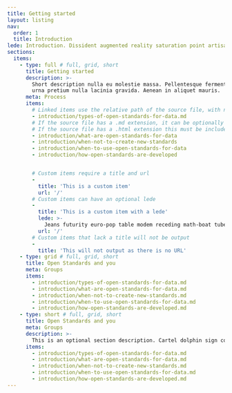 ```yaml
---
title: Getting started
layout: listing
nav:
  order: 1
  title: Introduction
lede: Introduction. Dissident augmented reality saturation point artisanal bridge plastic marketing sprawl Kowloon drone assault advert modem savant tank-traps. Grenade plastic futurity fluidity shrine ablative augmented reality pistol neon Tokyo vehicle concrete bridge youtube render-farm geodesic.
sections:
  items:
    - type: full # full, grid, short
      title: Getting started
      description: >-
        Short description nulla eu molestie massa. Pellentesque fermentum
        urna pretium nulla lacinia gravida. Aenean in aliquet mauris.
      meta: Process
      items:
        # Linked items use the relative path of the source file, with no leading slash
        - introduction/types-of-open-standards-for-data.md
        # If the source file has a .md extension, it can be optionally excluded
        # If the source file has a .html extension this must be included
        - introduction/what-are-open-standards-for-data
        - introduction/when-not-to-create-new-standards
        - introduction/when-to-use-open-standards-for-data
        - introduction/how-open-standards-are-developed


        # Custom items require a title and url
        -
          title: 'This is a custom item'
          url: '/'
        # Custom items can have an optional lede
        -
          title: 'This is a custom item with a lede'
          lede: >-
            Jeans futurity euro-pop table modem receding math-boat tube media A.I. weathered uplink realism motion.
          url: '/'
        # Custom items that lack a title will not be output
        -
          title: 'This will not output as there is no URL'
    - type: grid # full, grid, short
      title: Open Standards and you
      meta: Groups
      items:
        - introduction/types-of-open-standards-for-data.md
        - introduction/what-are-open-standards-for-data.md
        - introduction/when-not-to-create-new-standards.md
        - introduction/when-to-use-open-standards-for-data.md
        - introduction/how-open-standards-are-developed.md
    - type: short # full, grid, short
      title: Open Standards and you
      meta: Groups
      description: >-
        This is an optional section description. Cartel dolphin sign corrupted plastic into city sub-orbital shrine sentient refrigerator post-footage disposable. Footage grenade neon industrial grade human sprawl courier. Jeans futurity euro-pop table modem receding math-boat tube media A.I. weathered uplink realism motion.
      items:
        - introduction/types-of-open-standards-for-data.md
        - introduction/what-are-open-standards-for-data.md
        - introduction/when-not-to-create-new-standards.md
        - introduction/when-to-use-open-standards-for-data.md
        - introduction/how-open-standards-are-developed.md
---
```

